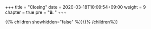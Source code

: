 +++
title = "Closing"
date = 2020-03-18T10:09:54+09:00
weight = 9
chapter = true
pre = "<b>9. </b>"
+++


{{% children showhidden="false" %}}{{% /children%}}
